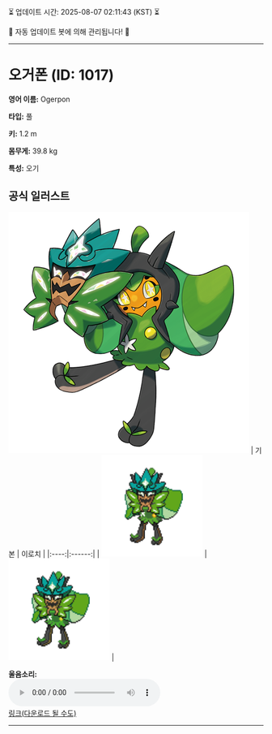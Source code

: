 
⏳ 업데이트 시간: 2025-08-07 02:11:43 (KST) ⏳

🤖 자동 업데이트 봇에 의해 관리됩니다! 🤖

---

# 오거폰 (ID: 1017)
**영어 이름:** Ogerpon

**타입:** 풀

**키:** 1.2 m

**몸무게:** 39.8 kg

**특성:** 오기

## 공식 일러스트
![](https://raw.githubusercontent.com/PokeAPI/sprites/master/sprites/pokemon/other/official-artwork/1017.png)
| 기본 | 이로치 |
|:----:|:------:|
| <img src="https://raw.githubusercontent.com/PokeAPI/sprites/master/sprites/pokemon/1017.png" width="200"> | <img src="https://raw.githubusercontent.com/PokeAPI/sprites/master/sprites/pokemon/shiny/1017.png" width="200"> |

**울음소리:**<br><audio controls src="https://raw.githubusercontent.com/PokeAPI/cries/main/cries/pokemon/latest/1017.ogg"></audio><br> [링크(다운로드 될 수도)](https://raw.githubusercontent.com/PokeAPI/cries/main/cries/pokemon/latest/1017.ogg)


---
